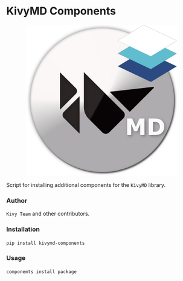 # KivyMD Components

<p align="center">
  <a href="https://github.com/HeaTTheatR/KivyMD-data/raw/master/gallery/kivymd-components-logo.png">
    <img width="400" src="https://github.com/HeaTTheatR/KivyMD-data/raw/master/gallery/kivymd-components-logo.png" title="kivymd-components-logo.png">
  </a>
</p>

Script for installing additional components for the `KivyMD` library.

### Author

`Kivy Team` and other contributors.

### Installation

`pip install kivymd-components`

### Usage

`componemts install package`